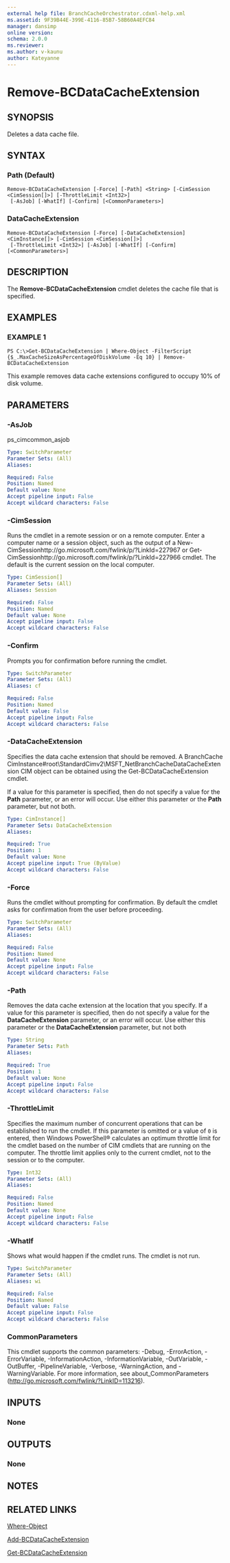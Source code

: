```yaml
---
external help file: BranchCacheOrchestrator.cdxml-help.xml
ms.assetid: 9F39B44E-399E-4116-85B7-58B60A4EFC84
manager: dansimp
online version: 
schema: 2.0.0
ms.reviewer:
ms.author: v-kaunu
author: Kateyanne
---
```


# Remove-BCDataCacheExtension

## SYNOPSIS
Deletes a data cache file.

## SYNTAX

### Path (Default)
```
Remove-BCDataCacheExtension [-Force] [-Path] <String> [-CimSession <CimSession[]>] [-ThrottleLimit <Int32>]
 [-AsJob] [-WhatIf] [-Confirm] [<CommonParameters>]
```

### DataCacheExtension
```
Remove-BCDataCacheExtension [-Force] [-DataCacheExtension] <CimInstance[]> [-CimSession <CimSession[]>]
 [-ThrottleLimit <Int32>] [-AsJob] [-WhatIf] [-Confirm] [<CommonParameters>]
```

## DESCRIPTION
The **Remove-BCDataCacheExtension** cmdlet deletes the cache file that is specified.

## EXAMPLES

### EXAMPLE 1
```
PS C:\>Get-BCDataCacheExtension | Where-Object -FilterScript {$_.MaxCacheSizeAsPercentageOfDiskVolume -Eq 10} | Remove-BCDataCacheExtension
```

This example removes data cache extensions configured to occupy 10% of disk volume.

## PARAMETERS

### -AsJob
ps_cimcommon_asjob

```yaml
Type: SwitchParameter
Parameter Sets: (All)
Aliases: 

Required: False
Position: Named
Default value: None
Accept pipeline input: False
Accept wildcard characters: False
```

### -CimSession
Runs the cmdlet in a remote session or on a remote computer.
Enter a computer name or a session object, such as the output of a New-CimSessionhttp://go.microsoft.com/fwlink/p/?LinkId=227967 or Get-CimSessionhttp://go.microsoft.com/fwlink/p/?LinkId=227966 cmdlet.
The default is the current session on the local computer.

```yaml
Type: CimSession[]
Parameter Sets: (All)
Aliases: Session

Required: False
Position: Named
Default value: None
Accept pipeline input: False
Accept wildcard characters: False
```

### -Confirm
Prompts you for confirmation before running the cmdlet.

```yaml
Type: SwitchParameter
Parameter Sets: (All)
Aliases: cf

Required: False
Position: Named
Default value: False
Accept pipeline input: False
Accept wildcard characters: False
```

### -DataCacheExtension
Specifies the data cache extension that should be removed.
A BranchCache CimInstance#root\StandardCimv2\MSFT_NetBranchCacheDataCacheExtension CIM object can be obtained using the Get-BCDataCacheExtension cmdlet. 

If a value for this parameter is specified, then do not specify a value for the **Path** parameter, or an error will occur.
Use either this parameter or the **Path** parameter, but not both.

```yaml
Type: CimInstance[]
Parameter Sets: DataCacheExtension
Aliases: 

Required: True
Position: 1
Default value: None
Accept pipeline input: True (ByValue)
Accept wildcard characters: False
```

### -Force
Runs the cmdlet without prompting for confirmation.
By default the cmdlet asks for confirmation from the user before proceeding.

```yaml
Type: SwitchParameter
Parameter Sets: (All)
Aliases: 

Required: False
Position: Named
Default value: None
Accept pipeline input: False
Accept wildcard characters: False
```

### -Path
Removes the data cache extension at the location that you specify.
If a value for this parameter is specified, then do not specify a value for the **DataCacheExtension** parameter, or an error will occur.
Use either this parameter or the **DataCacheExtension** parameter, but not both

```yaml
Type: String
Parameter Sets: Path
Aliases: 

Required: True
Position: 1
Default value: None
Accept pipeline input: False
Accept wildcard characters: False
```

### -ThrottleLimit
Specifies the maximum number of concurrent operations that can be established to run the cmdlet.
If this parameter is omitted or a value of `0` is entered, then Windows PowerShell® calculates an optimum throttle limit for the cmdlet based on the number of CIM cmdlets that are running on the computer.
The throttle limit applies only to the current cmdlet, not to the session or to the computer.

```yaml
Type: Int32
Parameter Sets: (All)
Aliases: 

Required: False
Position: Named
Default value: None
Accept pipeline input: False
Accept wildcard characters: False
```

### -WhatIf
Shows what would happen if the cmdlet runs.
The cmdlet is not run.

```yaml
Type: SwitchParameter
Parameter Sets: (All)
Aliases: wi

Required: False
Position: Named
Default value: False
Accept pipeline input: False
Accept wildcard characters: False
```

### CommonParameters
This cmdlet supports the common parameters: -Debug, -ErrorAction, -ErrorVariable, -InformationAction, -InformationVariable, -OutVariable, -OutBuffer, -PipelineVariable, -Verbose, -WarningAction, and -WarningVariable. For more information, see about_CommonParameters (http://go.microsoft.com/fwlink/?LinkID=113216).

## INPUTS

### None

## OUTPUTS

### None

## NOTES

## RELATED LINKS

[Where-Object](http://go.microsoft.com/fwlink/?LinkID=113423)

[Add-BCDataCacheExtension](./Add-BCDataCacheExtension.md)

[Get-BCDataCacheExtension](./Get-BCDataCacheExtension.md)

